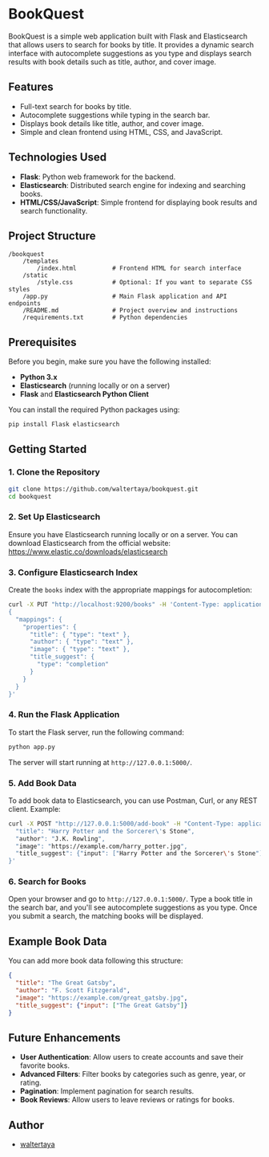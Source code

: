 # BookQuest

BookQuest is a simple web application built with Flask and Elasticsearch that allows users to search for books by title. It provides a dynamic search interface with autocomplete suggestions as you type and displays search results with book details such as title, author, and cover image.

## Features
- Full-text search for books by title.
- Autocomplete suggestions while typing in the search bar.
- Displays book details like title, author, and cover image.
- Simple and clean frontend using HTML, CSS, and JavaScript.

## Technologies Used
- **Flask**: Python web framework for the backend.
- **Elasticsearch**: Distributed search engine for indexing and searching books.
- **HTML/CSS/JavaScript**: Simple frontend for displaying book results and search functionality.

## Project Structure
```
/bookquest
    /templates
        /index.html          # Frontend HTML for search interface
    /static
        /style.css           # Optional: If you want to separate CSS styles
    /app.py                  # Main Flask application and API endpoints
    /README.md               # Project overview and instructions
    /requirements.txt        # Python dependencies
```

## Prerequisites
Before you begin, make sure you have the following installed:
- **Python 3.x**
- **Elasticsearch** (running locally or on a server)
- **Flask** and **Elasticsearch Python Client**

You can install the required Python packages using:
```bash
pip install Flask elasticsearch
```

## Getting Started

### 1. Clone the Repository
```bash
git clone https://github.com/waltertaya/bookquest.git
cd bookquest
```

### 2. Set Up Elasticsearch
Ensure you have Elasticsearch running locally or on a server. You can download Elasticsearch from the official website: https://www.elastic.co/downloads/elasticsearch

### 3. Configure Elasticsearch Index
Create the `books` index with the appropriate mappings for autocompletion:

```bash
curl -X PUT "http://localhost:9200/books" -H 'Content-Type: application/json' -d'
{
  "mappings": {
    "properties": {
      "title": { "type": "text" },
      "author": { "type": "text" },
      "image": { "type": "text" },
      "title_suggest": {
        "type": "completion"
      }
    }
  }
}'
```

### 4. Run the Flask Application
To start the Flask server, run the following command:
```bash
python app.py
```

The server will start running at `http://127.0.0.1:5000/`.

### 5. Add Book Data
To add book data to Elasticsearch, you can use Postman, Curl, or any REST client. Example:
```bash
curl -X POST "http://127.0.0.1:5000/add-book" -H "Content-Type: application/json" -d '{
  "title": "Harry Potter and the Sorcerer\'s Stone",
  "author": "J.K. Rowling",
  "image": "https://example.com/harry_potter.jpg",
  "title_suggest": {"input": ["Harry Potter and the Sorcerer\'s Stone"]}
}'
```

### 6. Search for Books
Open your browser and go to `http://127.0.0.1:5000/`. Type a book title in the search bar, and you'll see autocomplete suggestions as you type. Once you submit a search, the matching books will be displayed.

## Example Book Data

You can add more book data following this structure:
```json
{
  "title": "The Great Gatsby",
  "author": "F. Scott Fitzgerald",
  "image": "https://example.com/great_gatsby.jpg",
  "title_suggest": {"input": ["The Great Gatsby"]}
}
```

## Future Enhancements
- **User Authentication**: Allow users to create accounts and save their favorite books.
- **Advanced Filters**: Filter books by categories such as genre, year, or rating.
- **Pagination**: Implement pagination for search results.
- **Book Reviews**: Allow users to leave reviews or ratings for books.

## Author

- [waltertaya](https://github.com/waltertaya)
